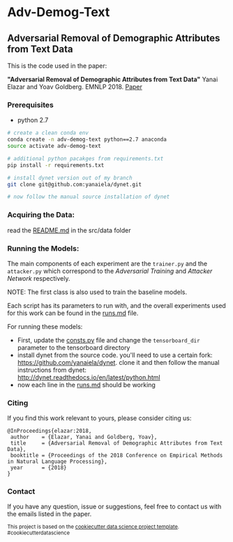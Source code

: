 # Adv-Demog-Text



## Adversarial Removal of Demographic Attributes from Text Data

This is the code used in the paper:

**"Adversarial Removal of Demographic Attributes from Text Data"**
Yanai Elazar and Yoav Goldberg. EMNLP 2018. [Paper](https://arxiv.org/pdf/1808.06640.pdf)


### Prerequisites
* python 2.7

```sh
# create a clean conda env
conda create -n adv-demog-text python==2.7 anaconda
source activate adv-demog-text

# additional python pacakges from requirements.txt
pip install -r requirements.txt

# install dynet version out of my branch
git clone git@github.com:yanaiela/dynet.git

# now follow the manual source installation of dynet
```



### Acquiring the Data:
read the [README.md](src/data/README.md) in the src/data folder


### Running the Models:
The main components of each experiment are the `trainer.py` 
and the `attacker.py` which correspond to the *Adversarial Training*
and *Attacker Network* respectively. 

NOTE: The first class is also used to train the baseline models.

Each script has its parameters to run with, and the overall experiments
used for this work can be found in the [runs.md](runs.md) file.

For running these models: 
* First, update the [consts.py](src/models/consts.py)
file and change the `tensorboard_dir` parameter to the tensorboard
directory
* install dynet from the source code. you'll need to use a certain
fork: https://github.com/yanaiela/dynet. clone it and then
follow the manual instructions from dynet: http://dynet.readthedocs.io/en/latest/python.html
* now each line in the [runs.md](runs.md) should be working

### Citing
If you find this work relevant to yours, please consider citing us:
```
@InProceedings{elazar:2018,
 author    = {Elazar, Yanai and Goldberg, Yoav},
 title     = {Adversarial Removal of Demographic Attributes from Text Data},
 booktitle = {Proceedings of the 2018 Conference on Empirical Methods in Natural Language Processing},
 year      = {2018}
}
```


### Contact
If you have any question, issue or suggestions, feel free to contact 
us with the emails listed in the paper.




<p><small>This project is based on the <a target="_blank" href="https://drivendata.github.io/cookiecutter-data-science/">cookiecutter data science project template</a>. #cookiecutterdatascience</small></p>

